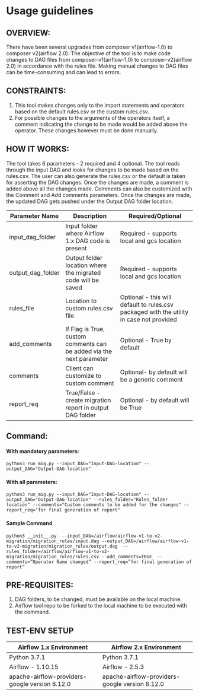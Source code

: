 # Usage guidelines

## OVERVIEW:

There have been several upgrades from composer v1(airflow-1.0) to
composer v2(airflow 2.0). The objective of the tool is to make code
changes to DAG files from composer-v1(airflow-1.0) to
composer-v2(airflow 2.0) in accordance with the rules file. Making
manual changes to DAG files can be time-consuming and can lead to
errors. 
## CONSTRAINTS: 
1. This tool makes changes only to the import statements and operators based on the default rules.csv or the custom
rules.csv.
2. For possible changes to the arguments of the operators
itself, a comment indicating the change to be made would be added above
the operator. These changes however must be done manually. 

## HOW IT WORKS:

The tool takes 6 parameters - 2 required and 4 optional. The tool reads
through the input DAG and looks for changes to be made based on the
rules.csv. The user can also generate the rules.csv or the default is
taken for asserting the DAG changes. Once the changes are made, a
comment is added above all the changes made. Comments can also be
customized with the Comment and Add comments parameters. Once the
changes are made, the updated DAG gets pushed under the Output DAG folder
location.


| Parameter Name    | Description                                                          | Required/Optional                                                                        |
|-------------------|----------------------------------------------------------------------|------------------------------------------------------------------------------------------|
| input_dag_folder  | Input folder where Airflow 1.x DAG code is present                   | Required - supports local and gcs location                                               |
| output_dag_folder | Output folder location where the migrated code will be saved         | Required - supports local and gcs location                                               |
| rules_file        | Location to custom rules.csv file                                    | Optional - this will default to rules.csv packaged with the utility in case not provided |
| add_comments      | If Flag is True, custom comments can be added via the next parameter | Optional - True by default                                                               |
| comments          | Client can customize to custom comment                               | Optional- by default will be a generic comment                                           |
| report_req        | True/False - create migration report in output DAG folder            | Optional - by default will be True                                                       |

## Command:

#### With mandatory parameters: 
``` 
python3 run_mig.py --input_DAG="Input-DAG-location" --output_DAG="Output-DAG-location"
```

#### With all parameters: 
```` 
python3 run_mig.py --input_DAG="Input-DAG-location" --output_DAG="Output-DAG-location" --rules_folder="Rules_folder location" --comments="Custom comments to be added for the changes" --report_req="for final generation of report"
````

#### Sample Command

```
python3 __init__.py  --input_DAG=/airflow/airflow-v1-to-v2-migration/migration_rules/input.dag --output_DAG=/airflow/airflow-v1-to-v2-migration/migration_rules/output.dag  --rules_folder=/airflow/airflow-v1-to-v2-migration/migration_rules/rules.csv --add_comments=TRUE  --comments=”Operator Name changed” --report_req=”for final generation of report”
```

## PRE-REQUISITES: 
1. DAG folders, to be changed, must be available on the local machine.
2. Airflow tool repo to be forked to the local machine to be executed with the command.

## TEST-ENV SETUP

| Airflow 1.x Environment                        | Airflow 2.x Environment                        |
|------------------------------------------------|------------------------------------------------|
| Python 3.7.1                                   | Python 3.7.1                                   |
| Airflow - 1.10.15                              | Airflow - 2.5.3                                |
| apache-airflow-providers-google version 8.12.0 | apache-airflow-providers-google version 8.12.0 |
